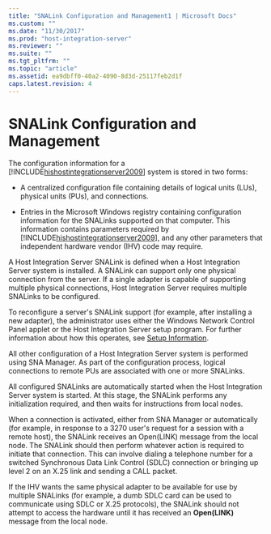 ```yaml
---
title: "SNALink Configuration and Management1 | Microsoft Docs"
ms.custom: ""
ms.date: "11/30/2017"
ms.prod: "host-integration-server"
ms.reviewer: ""
ms.suite: ""
ms.tgt_pltfrm: ""
ms.topic: "article"
ms.assetid: ea9dbff0-40a2-4090-8d3d-25117feb2d1f
caps.latest.revision: 4
---
```

# SNALink Configuration and Management
The configuration information for a [!INCLUDE[hishostintegrationserver2009](../includes/hishostintegrationserver2009-md.md)] system is stored in two forms:  
  
-   A centralized configuration file containing details of logical units (LUs), physical units (PUs), and connections.  
  
-   Entries in the Microsoft Windows registry containing configuration information for the SNALinks supported on that computer. This information contains parameters required by [!INCLUDE[hishostintegrationserver2009](../includes/hishostintegrationserver2009-md.md)], and any other parameters that independent hardware vendor (IHV) code may require.  
  
 A Host Integration Server SNALink is defined when a Host Integration Server system is installed. A SNALink can support only one physical connection from the server. If a single adapter is capable of supporting multiple physical connections, Host Integration Server requires multiple SNALinks to be configured.  
  
 To reconfigure a server's SNALink support (for example, after installing a new adapter), the administrator uses either the Windows Network Control Panel applet or the Host Integration Server setup program. For further information about how this operates, see [Setup Information](../core/setup-information-snadis-2.md).  
  
 All other configuration of a Host Integration Server system is performed using SNA Manager. As part of the configuration process, logical connections to remote PUs are associated with one or more SNALinks.  
  
 All configured SNALinks are automatically started when the Host Integration Server system is started. At this stage, the SNALink performs any initialization required, and then waits for instructions from local nodes.  
  
 When a connection is activated, either from SNA Manager or automatically (for example, in response to a 3270 user's request for a session with a remote host), the SNALink receives an Open(LINK) message from the local node. The SNALink should then perform whatever action is required to initiate that connection. This can involve dialing a telephone number for a switched Synchronous Data Link Control (SDLC) connection or bringing up level 2 on an X.25 link and sending a CALL packet.  
  
 If the IHV wants the same physical adapter to be available for use by multiple SNALinks (for example, a dumb SDLC card can be used to communicate using SDLC or X.25 protocols), the SNALink should not attempt to access the hardware until it has received an **Open(LINK)** message from the local node.